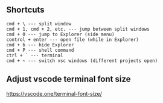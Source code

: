 ## Shortcuts

```
cmd + \ --- split window
cmd + 1, cmd + 2, etc. --- jump between split windows
cmd + 0 --- jump to Explorer (side menu)
control + enter --- open file (while in Explorer)
cmd + b --- hide Explorer
cmd + P --- shell command
ctrl + ` --- terminal
cmd + ~ --- switch vsc windows (different projects open)
```

## Adjust vscode terminal font size

https://vscode.one/terminal-font-size/
